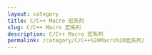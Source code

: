 ```yaml
---
layout: category
title: C/C++ Macro 宏系列
slug: C/C++ Macro 宏系列
description: C/C++ Macro 宏系列
permalink: /category/C/C++%20Macro%20宏系列/
---
```


